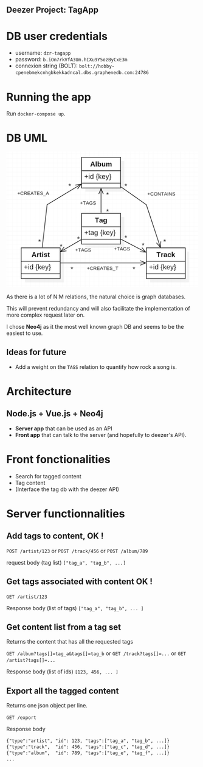 Deezer Project: **TagApp**
---

# DB user credentials
* username: `dzr-tagapp`
* password: `b.iOn7rkVfA3Um.hIXu9Y5ozByCxE3m`
* connexion string (BOLT): `bolt://hobby-cpenebmekcnhgbkekkadncal.dbs.graphenedb.com:24786`


# Running the app

Run `docker-compose up`.


# DB UML

![UML](.\UML.png)

As there is a lot of N:M relations, the natural choice is graph databases. 

This will prevent redundancy and will also facilitate the implementation of more complex request later on.

I chose **Neo4j** as it the most well known graph DB and seems to be the easiest to use.

## Ideas for future

* Add a weight on the `TAGS` relation to quantify how rock a song is.

# Architecture

## Node.js + Vue.js + Neo4j

* **Server app** that can be used as an API
* **Front app** that can talk to the server (and hopefully to deezer's API).

# Front fonctionalities

* Search for tagged content
* Tag content
* (Interface the tag db with the deezer API)

# Server functionnalities

## Add tags to content, OK !

`POST /artist/123` or `POST /track/456` or `POST /album/789`

request body (tag list) `["tag_a", "tag_b", ...]`

## Get tags associated with content OK !

`GET /artist/123` 

Response body (list of tags) `["tag_a", "tag_b", ... ]`

## Get content list from a tag set

Returns the content that has all the requested tags

`GET /album?tags[]=tag_a&tags[]=tag_b` or `GET /track?tags[]=...` or `GET /artist?tags[]=...`

Response body (list of ids) `[123, 456, ... ]`

## Export all the tagged content

Returns one json object per line.

`GET /export`

Response body
```
{"type":"artist", "id": 123, "tags":["tag_a", "tag_b", ...]}
{"type":"track",  "id": 456, "tags":["tag_c", "tag_d", ...]}
{"type":"album",  "id": 789, "tags":["tag_e", "tag_f", ...]}
...
```
